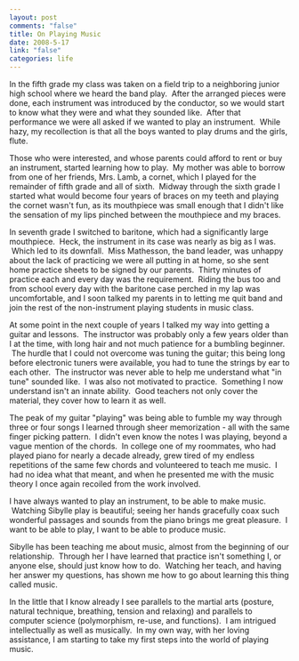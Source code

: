 ```yaml
--- 
layout: post
comments: "false"
title: On Playing Music
date: 2008-5-17
link: "false"
categories: life
---
```

In the fifth grade my class was taken on a field trip to a neighboring junior high school where we heard the band play.  After the arranged pieces were done, each instrument was introduced by the conductor, so we would start to know what they were and what they sounded like.  After that performance we were all asked if we wanted to play an instrument.  While hazy, my recollection is that all the boys wanted to play drums and the girls, flute.

Those who were interested, and whose parents could afford to rent or buy an instrument, started learning how to play.  My mother was able to borrow from one of her friends, Mrs. Lamb, a cornet, which I played for the remainder of fifth grade and all of sixth.  Midway through the sixth grade I started what would become four years of braces on my teeth and playing the cornet wasn't fun, as its mouthpiece was small enough that I didn't like the sensation of my lips pinched between the mouthpiece and my braces.

In seventh grade I switched to baritone, which had a significantly large mouthpiece.  Heck, the instrument in its case was nearly as big as I was.  Which led to its downfall.  Miss Mathesson, the band leader, was unhappy about the lack of practicing we were all putting in at home, so she sent home practice sheets to be signed by our parents.  Thirty minutes of practice each and every day was the requirement.  Riding the bus too and from school every day with the baritone case perched in my lap was uncomfortable, and I soon talked my parents in to letting me quit band and join the rest of the non-instrument playing students in music class. 

At some point in the next couple of years I talked my way into getting a guitar and lessons.  The instructor was probably only a few years older than I at the time, with long hair and not much patience for a bumbling beginner.  The hurdle that I could not overcome was tuning the guitar; this being long before electronic tuners were available, you had to tune the strings by ear to each other.  The instructor was never able to help me understand what "in tune" sounded like.  I was also not motivated to practice.  Something I now understand isn't an innate ability.  Good teachers not only cover the material, they cover how to learn it as well.

The peak of my guitar "playing" was being able to fumble my way through three or four songs I learned through sheer memorization - all with the same finger picking pattern.  I didn't even know the notes I was playing, beyond a vague mention of the chords.  In college one of my roommates, who had played piano for nearly a decade already, grew tired of my endless repetitions of the same few chords and volunteered to teach me music.  I had no idea what that meant, and when he presented me with the music theory I once again recoiled from the work involved.

I have always wanted to play an instrument, to be able to make music.  Watching Sibylle play is beautiful; seeing her hands gracefully coax such wonderful passages and sounds from the piano brings me great pleasure.  I want to be able to play, I want to be able to produce music.

Sibylle has been teaching me about music, almost from the beginning of our relationship.  Through her I have learned that practice isn't something I, or anyone else, should just know how to do.  Watching her teach, and having her answer my questions, has shown me how to go about learning this thing called music.

In the little that I know already I see parallels to the martial arts (posture, natural technique, breathing, tension and relaxing) and parallels to computer science (polymorphism, re-use, and functions).  I am intrigued intellectually as well as musically.  In my own way, with her loving assistance, I am starting to take my first steps into the world of playing music.
